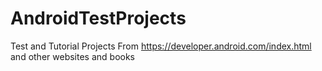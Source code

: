 # AndroidTestProjects
Test and Tutorial Projects From https://developer.android.com/index.html and other websites and books
